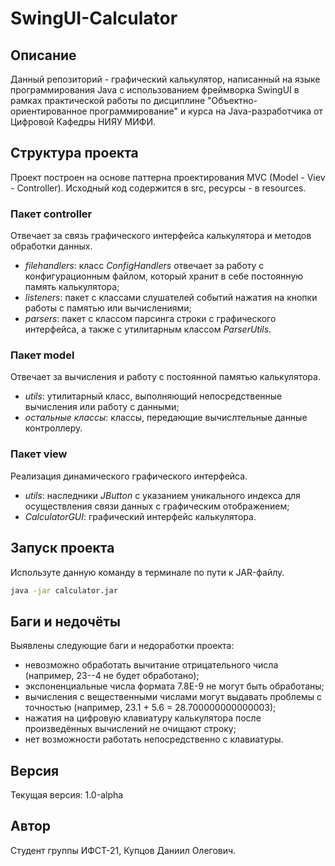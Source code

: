 # SwingUI-Calculator

## Описание
Данный репозиторий - графический калькулятор, написанный на языке программирования Java с использованием фреймворка SwingUI в рамках практической работы по дисциплине "Объектно-ориентированное программирование" и курса на Java-разработчика от Цифровой Кафедры НИЯУ МИФИ.

## Структура проекта
Проект построен на основе паттерна проектирования MVC (Model - Viev - Controller).
Исходный код содержится в src, ресурсы - в resources.

### Пакет controller
Отвечает за связь графического интерфейса калькулятора и методов обработки данных.
- _filehandlers_: класс _ConfigHandlers_ отвечает за работу с конфигурационным файлом, который хранит в себе постоянную память калькулятора;
- _listeners_: пакет с классами слушателей событий нажатия на кнопки работы с памятью или вычислениями;
- _parsers_: пакет с классом парсинга строки с графического интерфейса, а также с утилитарным классом _ParserUtils_.

### Пакет model
Отвечает за вычисления и работу с постоянной памятью калькулятора.
- _utils_: утилитарный класс, выполняющий непосредственные вычисления или работу с данными;
- _остальные классы_: классы, передающие вычислтельные данные контроллеру.

### Пакет view
Реализация динамического графического интерфейса.
- _utils_: наследники _JButton_ с указанием уникального индекса для осуществления связи данных с графическим отображением;
- _CalculatorGUI_: графический интерфейс калькулятора. 

## Запуск проекта
Используте данную команду в терминале по пути к JAR-файлу.
```bash
java -jar calculator.jar
```

## Баги и недочёты
Выявлены следующие баги и недоработки проекта:
- невозможно обработать вычитание отрицательного числа (например, 23--4 не будет обработано);
- экспоненциальные числа формата 7.8E-9 не могут быть обработаны;
- вычисления с вещественными числами могут выдавать проблемы с точностью (например, 23.1 + 5.6 = 28.700000000000003);
- нажатия на цифровую клавиатуру калькулятора после произведённых вычислений не очищают строку;
- нет возможности работать непосредственно с клавиатуры.

## Версия
Текущая версия: 1.0-alpha

## Автор
Студент группы ИФСТ-21, Купцов Даниил Олегович.



